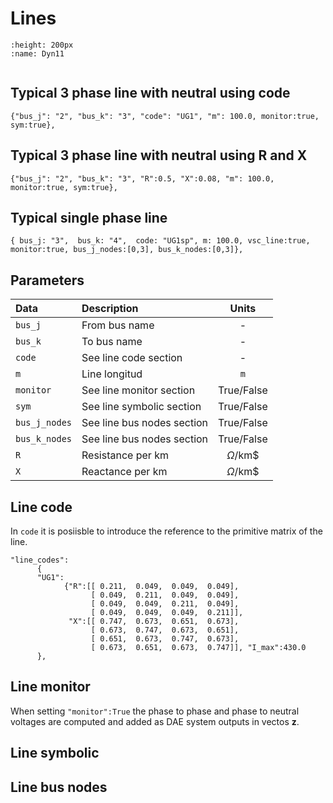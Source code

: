 # Lines


```{figure} lines.svg
:height: 200px
:name: Dyn11


```
 
## Typical 3 phase line with neutral using code

```{code} 
{"bus_j": "2", "bus_k": "3", "code": "UG1", "m": 100.0, monitor:true, sym:true},
```

## Typical 3 phase line with neutral using R and X

```{code} 
{"bus_j": "2", "bus_k": "3", "R":0.5, "X":0.08, "m": 100.0, monitor:true, sym:true},
``` 

## Typical single phase line  

```{code} 
{ bus_j: "3",  bus_k: "4",  code: "UG1sp", m: 100.0, vsc_line:true, monitor:true, bus_j_nodes:[0,3], bus_k_nodes:[0,3]},
``` 



## Parameters


| Data            | Description                                         |  Units       |
| :----------     | :-------------------------------------------------- |:---------:   |  
| ``bus_j``       | From bus name                                       | -            |
| ``bus_k``       | To bus name                                         | -            |
| ``code``        | See line code section                               | -            |
| ``m``           | Line longitud                                       | ``m``        |
| ``monitor``     | See line monitor section                            | True/False   | 
| ``sym``         | See line symbolic section                           | True/False   | 
| ``bus_j_nodes`` | See line bus nodes section                          | True/False   | 
| ``bus_k_nodes`` | See line bus nodes section                          | True/False   | 
| ``R``           | Resistance per km                                   | $\Omega$/km$ | 
| ``X``           | Reactance per km                                    | $\Omega$/km$ | 




## Line code

In ``code`` it is posiisble to introduce the reference to the primitive matrix of the line.

```{code} 
"line_codes":
      {
      "UG1":
            {"R":[[ 0.211,  0.049,  0.049,  0.049],
                  [ 0.049,  0.211,  0.049,  0.049],
                  [ 0.049,  0.049,  0.211,  0.049],
                  [ 0.049,  0.049,  0.049,  0.211]],
             "X":[[ 0.747,  0.673,  0.651,  0.673],
                  [ 0.673,  0.747,  0.673,  0.651],
                  [ 0.651,  0.673,  0.747,  0.673],
                  [ 0.673,  0.651,  0.673,  0.747]], "I_max":430.0
      },
```

## Line monitor

When setting ``"monitor":True`` the phase to phase and phase to neutral voltages are computed and added as DAE system outputs in vectos $\mathbf z$.

## Line symbolic


## Line bus nodes

